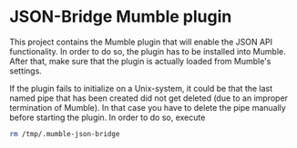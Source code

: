 # JSON-Bridge Mumble plugin

This project contains the Mumble plugin that will enable the JSON API functionality. In order to do so,
the plugin has to be installed into Mumble. After that, make sure that the plugin is actually loaded
from Mumble's settings.

If the plugin fails to initialize on a Unix-system, it could be that the last named pipe that has been created
did not get deleted (due to an improper termination of Mumble). In that case you have to delete the pipe
manually before starting the plugin. In order to do so, execute

```bash
rm /tmp/.mumble-json-bridge
```


